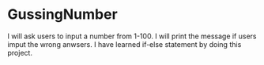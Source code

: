 # GussingNumber
I will ask users to input a number from 1-100. I will print the message if users imput the wrong anwsers. I have learned if-else statement by doing this project.
